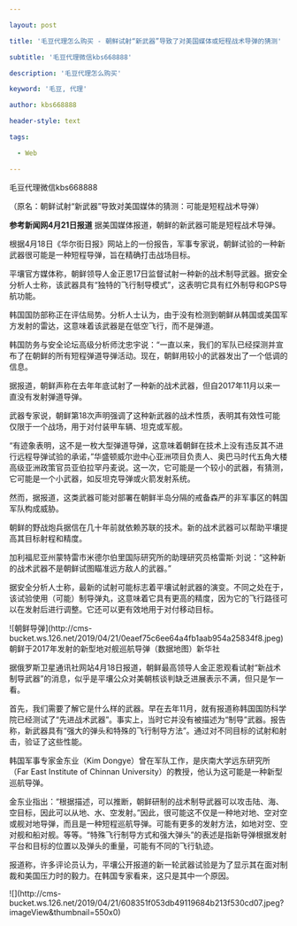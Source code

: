 ---
layout: post
title: '毛豆代理怎么购买 - 朝鲜试射“新武器”导致了对美国媒体或短程战术导弹的猜测'
subtitle: '毛豆代理微信kbs668888'
description: '毛豆代理怎么购买'
keyword: '毛豆, 代理'
author: kbs668888
header-style: text
tags:
  - Web
---
毛豆代理微信kbs668888

（原名：朝鲜试射“新武器”导致对美国媒体的猜测：可能是短程战术导弹）

 **参考新闻网4月21日报道** 据美国媒体报道，朝鲜的新武器可能是短程战术导弹。

根据4月18日《华尔街日报》网站上的一份报告，军事专家说，朝鲜试验的一种新武器很可能是一种短程导弹，旨在精确打击战场目标。

平壤官方媒体称，朝鲜领导人金正恩17日监督试射一种新的战术制导武器。据安全分析人士称，该武器具有“独特的飞行制导模式”，这表明它具有红外制导和GPS导航功能。

韩国国防部称正在评估局势。分析人士认为，由于没有检测到朝鲜从韩国或美国军方发射的雷达，这意味着该武器是在低空飞行，而不是弹道。

韩国防务与安全论坛高级分析师沈忠宇说：“一直以来，我们的军队已经探测并宣布了在朝鲜的所有短程弹道导弹活动。现在，朝鲜用较小的武器发出了一个低调的信息。

据报道，朝鲜声称在去年年底试射了一种新的战术武器，但自2017年11月以来一直没有发射弹道导弹。

武器专家说，朝鲜第18次声明强调了这种新武器的战术性质，表明其有效性可能仅限于一个战场，用于对付装甲车辆、坦克或军舰。

“有迹象表明，这不是一枚大型弹道导弹，这意味着朝鲜在技术上没有违反其不进行远程导弹试验的承诺，”华盛顿威尔逊中心亚洲项目负责人、奥巴马时代五角大楼高级亚洲政策官员亚伯拉罕丹麦说。这一次，它可能是一个较小的武器，有猜测，它可能是一个小武器，如反坦克导弹或火箭发射系统。

然而，据报道，这类武器可能对部署在朝鲜半岛分隔的戒备森严的非军事区的韩国军队构成威胁。

朝鲜的野战炮兵据信在几十年前就依赖苏联的技术。新的战术武器可以帮助平壤提高其目标射程和精度。

加利福尼亚州蒙特雷市米德尔伯里国际研究所的助理研究员格雷斯·刘说：“这种新的战术武器不是朝鲜试图瞄准远方敌人的武器。”

据安全分析人士称，最新的试射可能标志着平壤试射武器的演变。不同之处在于，该试验使用（可能）制导弹丸，这意味着它具有更高的精度，因为它的飞行路径可以在发射后进行调整。它还可以更有效地用于对付移动目标。

![朝鲜导弹](http://cms-
bucket.ws.126.net/2019/04/21/0eaef75c6ee64a4fb1aab954a25834f8.jpeg)朝鲜于2017年发射的新型地对舰巡航导弹（数据地图）新华社

据俄罗斯卫星通讯社网站4月18日报道，朝鲜最高领导人金正恩观看试射“新战术制导武器”的消息，似乎是平壤公众对美朝核谈判缺乏进展表示不满，但只是乍一看。

首先，我们需要了解它是什么样的武器。早在去年11月，就有报道称韩国国防科学院已经测试了“先进战术武器”。事实上，当时它并没有被描述为“制导”武器。报告称，新武器具有“强大的弹头和特殊的飞行制导方法”。通过对不同目标的试射和射击，验证了这些性能。

韩国军事专家金东业（Kim Dongye）曾在军队工作，是庆南大学远东研究所（Far East Institute of Chinnan
University）的教授，他认为这可能是一种新型巡航导弹。

金东业指出：“根据描述，可以推断，朝鲜研制的战术制导武器可以攻击陆、海、空目标，因此可以从地、水、空发射。”因此，很可能这不仅是一种地对地、空对空或舰对地导弹，而且是一种短程巡航导弹。可能有更多的发射方法，如地对空、空对舰和船对舰。等等。“特殊飞行制导方式和强大弹头”的表述是指新导弹根据发射平台和目标的位置以及弹头的重量，可能有不同的飞行轨迹。

报道称，许多评论员认为，平壤公开报道的新一轮武器试验是为了显示其在面对制裁和美国压力时的毅力。在韩国专家看来，这只是其中一个原因。

![](http://cms-
bucket.ws.126.net/2019/04/21/608351f053db49119684b213f530cd07.jpeg?imageView&thumbnail=550x0)  

  

